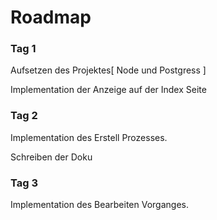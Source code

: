 # Roadmap

### Tag 1

Aufsetzen des Projektes\[ Node und Postgress ]

Implementation der Anzeige auf der Index Seite

### Tag 2

Implementation des Erstell Prozesses.&#x20;

Schreiben der Doku

### Tag 3

Implementation des Bearbeiten Vorganges.
